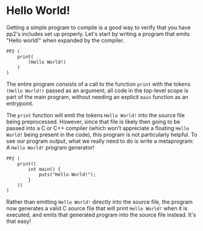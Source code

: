 # Hello World!

Getting a simple program to compile is a good way to verify that you have pp2's includes set up properly. Let's start by writing a program that emits "Hello world!" when expanded by the compiler.

```{livecode}
PP2 (
    print(
        (Hello World!)
    )
)
```

The entire program consists of a call to the function `print` with the tokens `(Hello World!)` passed as an argument; all code in the top-level scope is part of the main program, without needing an explicit `main` function as an entrypoint.

The `print` function will emit the tokens `Hello World!` into the source file being preprocessed. However, since that file is likely then going to be passed into a C or C++ compiler (which won't appreciate a floating ``Hello World!`` being present in the code), this program is not particularly helpful.
To see our program output, what we really need to do is write a metaprogram: A `Hello World!` program generator!

```{livecode}
PP2 (
    print((
        int main() {
            puts("Hello World!");
        }
    ))
)
```

Rather than emitting `Hello World!` directly into the source file, the program now generates a valid C source file that will print `Hello World!` when it is executed, and emits that generated program into the source file instead. It's that easy!